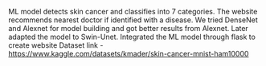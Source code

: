ML model detects skin cancer and classifies into 7 categories. The website recommends nearest doctor if identified with a disease.
We tried DenseNet and Alexnet for model building and got better results from Alexnet. Later adapted the model to Swin-Unet.
Integrated the ML model through flask to create website
Dataset link - https://www.kaggle.com/datasets/kmader/skin-cancer-mnist-ham10000
